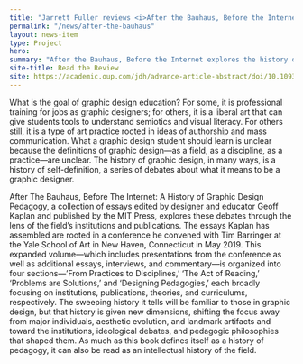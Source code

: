 ```yaml
---
title: "Jarrett Fuller reviews <i>After the Bauhaus, Before the Internet</i> for the Journal of Design History"
permalink: "/news/after-the-bauhaus"
layout: news-item
type: Project
hero:
summary: "After the Bauhaus, Before the Internet explores the history of graphic design pedagogy"
site-title: Read the Review
site: https://academic.oup.com/jdh/advance-article-abstract/doi/10.1093/jdh/epac039/6760291?redirectedFrom=fulltext
---
```

What is the goal of graphic design education? For some, it is professional training for jobs as graphic designers; for others, it is a liberal art that can give students tools to understand semiotics and visual literacy. For others still, it is a type of art practice rooted in ideas of authorship and mass communication. What a graphic design student should learn is unclear because the definitions of graphic design—as a field, as a discipline, as a practice—are unclear. The history of graphic design, in many ways, is a history of self-definition, a series of debates about what it means to be a graphic designer.

After The Bauhaus, Before The Internet: A History of Graphic Design Pedagogy, a collection of essays edited by designer and educator Geoff Kaplan and published by the MIT Press, explores these debates through the lens of the field’s institutions and publications. The essays Kaplan has assembled are rooted in a conference he convened with Tim Barringer at the Yale School of Art in New Haven, Connecticut in May 2019. This expanded volume—which includes presentations from the conference as well as additional essays, interviews, and commentary—is organized into four sections—’From Practices to Disciplines,’ ‘The Act of Reading,’ ‘Problems are Solutions,’ and ‘Designing Pedagogies,’ each broadly focusing on institutions, publications, theories, and curriculums, respectively. The sweeping history it tells will be familiar to those in graphic design, but that history is given new dimensions, shifting the focus away from major individuals, aesthetic evolution, and landmark artifacts and toward the institutions, ideological debates, and pedagogic philosophies that shaped them. As much as this book defines itself as a history of pedagogy, it can also be read as an intellectual history of the field.

